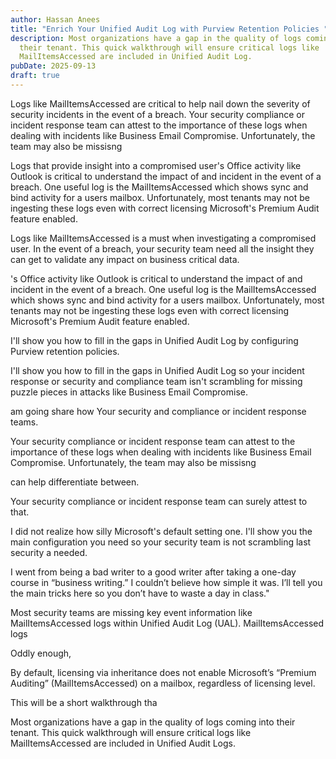 ```yaml
---
author: Hassan Anees
title: "Enrich Your Unified Audit Log with Purview Retention Policies "
description: Most organizations have a gap in the quality of logs coming into
  their tenant. This quick walkthrough will ensure critical logs like
  MailItemsAccessed are included in Unified Audit Log.
pubDate: 2025-09-13
draft: true
---
```

Logs like MailItemsAccessed are critical to help nail down the severity of security incidents in the event of a breach. Your security compliance or incident response team can attest to the importance of these logs when dealing with incidents like Business Email Compromise. Unfortunately, the team may also be missisng

Logs that provide insight into a compromised user's Office activity like Outlook is critical to understand the impact of and incident in the event of a breach. One useful log is the MailItemsAccessed which shows sync and bind activity for a users mailbox. Unfortunately, most tenants may not be ingesting these logs even with correct licensing Microsoft's Premium Audit feature enabled.

Logs like MailItemsAccessed is a must when investigating a compromised user. In the event of a breach, your security team need all the insight they can get to validate any impact on business critical data.

's Office activity like Outlook is critical to understand the impact of and incident in the event of a breach. One useful log is the MailItemsAccessed which shows sync and bind activity for a users mailbox. Unfortunately, most tenants may not be ingesting these logs even with correct licensing Microsoft's Premium Audit feature enabled.

I'll show you how to fill in the gaps in Unified Audit Log by configuring Purview retention policies.

I'll show you how to fill in the gaps in Unified Audit Log so your incident response or security and compliance team isn't scrambling for missing puzzle pieces in attacks like Business Email Compromise.

am going share how Your security and compliance or incident response teams.

Your security compliance or incident response team can attest to the importance of these logs when dealing with incidents like Business Email Compromise. Unfortunately, the team may also be missisng

can help differentiate between.

Your security compliance or incident response team can surely attest to that.

I did not realize how silly Microsoft's default setting one. I'll show you the main configuration you need so your security team is not scrambling last security a needed.

I went from being a bad writer to a good writer after taking a one-day course in “business writing.” I couldn’t believe how simple it was. I’ll tell you the main tricks here so you don’t have to waste a day in class."

Most security teams are missing key event information like MailItemsAccessed logs within Unified Audit Log (UAL). MailItemsAccessed logs

Oddly enough,

By default, licensing via inheritance does not enable Microsoft’s “Premium Auditing” (MailItemsAccessed) on a mailbox, regardless of licensing level.  

This will be a short walkthrough tha

Most organizations have a gap in the quality of logs coming into their tenant. This quick walkthrough will ensure critical logs like MailItemsAccessed are included in Unified Audit Logs.